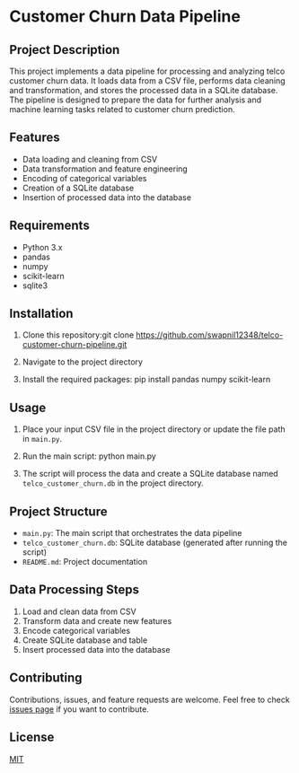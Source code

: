 # Customer Churn Data Pipeline

## Project Description

This project implements a data pipeline for processing and analyzing telco customer churn data. It loads data from a CSV file, performs data cleaning and transformation, and stores the processed data in a SQLite database. The pipeline is designed to prepare the data for further analysis and machine learning tasks related to customer churn prediction.

## Features

- Data loading and cleaning from CSV
- Data transformation and feature engineering
- Encoding of categorical variables
- Creation of a SQLite database
- Insertion of processed data into the database

## Requirements

- Python 3.x
- pandas
- numpy
- scikit-learn
- sqlite3

## Installation

1. Clone this repository:git clone https://github.com/swapnil12348/telco-customer-churn-pipeline.git

2. Navigate to the project directory

3. Install the required packages:
pip install pandas numpy scikit-learn

## Usage

1. Place your input CSV file in the project directory or update the file path in `main.py`.

2. Run the main script: python main.py

3. The script will process the data and create a SQLite database named `telco_customer_churn.db` in the project directory.

## Project Structure

- `main.py`: The main script that orchestrates the data pipeline
- `telco_customer_churn.db`: SQLite database (generated after running the script)
- `README.md`: Project documentation

## Data Processing Steps

1. Load and clean data from CSV
2. Transform data and create new features
3. Encode categorical variables
4. Create SQLite database and table
5. Insert processed data into the database

## Contributing

Contributions, issues, and feature requests are welcome. Feel free to check [issues page](https://github.com/yourusername/telco-customer-churn-pipeline/issues) if you want to contribute.

## License

[MIT](https://choosealicense.com/licenses/mit/)
